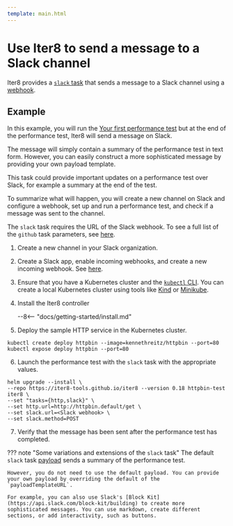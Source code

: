 ```yaml
---
template: main.html
---
```


# Use Iter8 to send a message to a Slack channel

Iter8 provides a [`slack` task](../../user-guide/performance/tasks/slack.md)  that sends a message to a Slack channel using a [webhook](https://api.slack.com/messaging/webhooks).

## Example

In this example, you will run the [Your first performance test](../../getting-started/first-performance.md) but at the end of the performance test, Iter8 will send a message on Slack. 

The message will simply contain a summary of the performance test in text form. However, you can easily construct a more sophisticated message by providing your own payload template.

This task could provide important updates on a performance test over Slack, for example a summary at the end of the test.

To summarize what will happen, you will create a new channel on Slack and configure a webhook, set up and run a performance test, and check if a message was sent to the channel.

The `slack` task requires the URL of the Slack webhook. To see a full list of the `github` task parameters, see [here](../../user-guide/performance/tasks/slack.md#parameters).

1. Create a new channel in your Slack organization.
2. Create a Slack app, enable incoming webhooks, and create a new incoming webhook. See [here](https://api.slack.com/messaging/webhooks).
3. Ensure that you have a Kubernetes cluster and the [`kubectl` CLI](https://kubernetes.io/docs/reference/kubectl/). You can create a local Kubernetes cluster using tools like [Kind](https://kind.sigs.k8s.io/) or [Minikube](https://minikube.sigs.k8s.io/docs/).
4. Install the Iter8 controller

    --8<-- "docs/getting-started/install.md"
    
5. Deploy the sample HTTP service in the Kubernetes cluster.
```shell
kubectl create deploy httpbin --image=kennethreitz/httpbin --port=80
kubectl expose deploy httpbin --port=80
```
6. Launch the performance test with the `slack` task with the appropriate values.
```shell
helm upgrade --install \
--repo https://iter8-tools.github.io/iter8 --version 0.18 httpbin-test iter8 \
--set "tasks={http,slack}" \
--set http.url=http://httpbin.default/get \
--set slack.url=<Slack webhook> \
--set slack.method=POST
```
7. Verify that the message has been sent after the performance test has completed.

??? note "Some variations and extensions of the `slack` task"
    The default `slack` task [payload](https://raw.githubusercontent.com/iter8-tools/iter8/v0.18.3/templates/notify/_payload-slack.tpl) sends a summary of the performance test.

    However, you do not need to use the default payload. You can provide your own payload by overriding the default of the `payloadTemplateURL`.

    For example, you can also use Slack's [Block Kit](https://api.slack.com/block-kit/building) to create more sophisticated messages. You can use markdown, create different sections, or add interactivity, such as buttons.